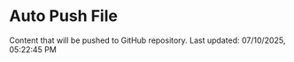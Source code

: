 # Auto Push File

Content that will be pushed to GitHub repository.
Last updated: 07/10/2025, 05:22:45 PM